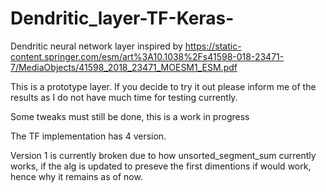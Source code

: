 # Dendritic_layer-TF-Keras-
Dendritic neural network layer inspired by 
https://static-content.springer.com/esm/art%3A10.1038%2Fs41598-018-23471-7/MediaObjects/41598_2018_23471_MOESM1_ESM.pdf

This is a prototype layer.
If you decide to try it out please inform me of the results as I do not have much time for testing currently.

Some tweaks must still be done, this is a work in progress

The TF implementation has 4 version.

Version 1 is currently broken due to how unsorted_segment_sum currently works, if the alg is updated to preseve the first dimentions if would work, hence why it remains as of now.
